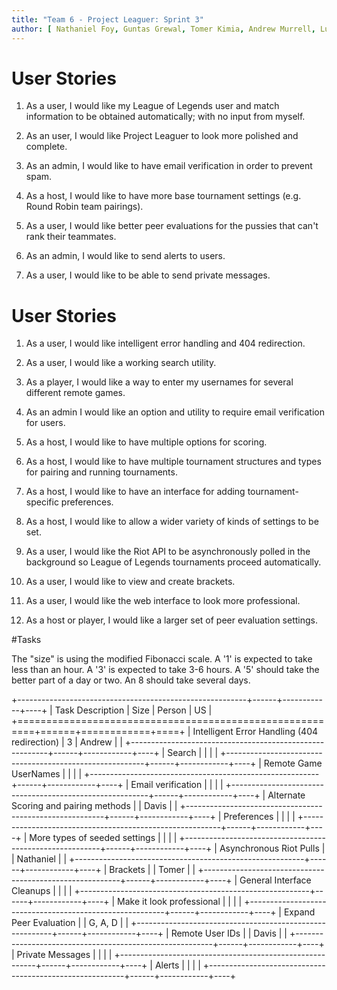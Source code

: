 ```yaml
---
title: "Team 6 - Project Leaguer: Sprint 3"
author: [ Nathaniel Foy, Guntas Grewal, Tomer Kimia, Andrew Murrell, Luke Shumaker, Davis Webb ]
---
```


# User Stories

1) As a user, I would like my League of Legends user and match information to be 
  obtained automatically; with no input from myself.

2) As an user, I would like Project Leaguer to look more polished and complete.

3) As an admin, I would like to have email verification in order to prevent spam.

4) As a host, I would like to have more base tournament settings (e.g. Round
  Robin team pairings).

5) As a user, I would like better peer evaluations for the pussies that can't rank 
  their teammates.

6) As an admin, I would like to send alerts to users.

7) As a user, I would like to be able to send private messages.

# User Stories

1) As a user, I would like intelligent error handling and 404 redirection.

2) As a user, I would like a working search utility.

3) As a player, I would like a way to enter my usernames for several different remote games.

4) As an admin I would like an option and utility to require email verification for users.

5) As a host, I would like to have multiple options for scoring.

6) As a host, I would like to have multiple tournament structures and types for pairing and running tournaments.

7) As a host, I would like to have an interface for adding tournament-specific preferences.

8) As a host, I would like to allow a wider variety of kinds of settings to be set.

9) As a user, I would like the Riot API to be asynchronously polled in the background so League of Legends tournaments proceed automatically.

10) As a user, I would like to view and create brackets.

11) As a user, I would like the web interface to look more professional.

12) As a host or player, I would like a larger set of peer evaluation settings.


#Tasks

The "size" is using the modified Fibonacci scale.  A '1' is expected
to take less than an hour.  A '3' is expected to take 3-6 hours.  A
'5' should take the better part of a day or two.  An 8 should take
several days.

+---------------------------------------------------------+------+------------+----+
| Task Description                                        | Size | Person     | US |
+=========================================================+======+============+====+
| Intelligent Error Handling (404 redirection)            |   3  | Andrew     |    |
+---------------------------------------------------------+------+------------+----+
| Search                                                  |      |            |    |
+---------------------------------------------------------+------+------------+----+
| Remote Game UserNames	                                  |      |            |    |
+---------------------------------------------------------+------+------------+----+
| Email verification       	                              |      |            |    |
+---------------------------------------------------------+------+------------+----+
| Alternate Scoring and pairing methods                   |      | Davis      |    |
+---------------------------------------------------------+------+------------+----+
| Preferences                                             |      |            |    |
+---------------------------------------------------------+------+------------+----+
| More types of seeded settings                           |      |            |    |
+---------------------------------------------------------+------+------------+----+
| Asynchronous Riot Pulls                                 |      | Nathaniel  |    |
+---------------------------------------------------------+------+------------+----+
| Brackets                                                |      | Tomer      |    |
+---------------------------------------------------------+------+------------+----+
| General Interface Cleanups                              |      |            |    |
+---------------------------------------------------------+------+------------+----+
| Make it look professional                               |      |            |    |
+---------------------------------------------------------+------+------------+----+
| Expand Peer Evaluation                                  |      | G, A, D    |    |
+---------------------------------------------------------+------+------------+----+
| Remote User IDs                                         |      | Davis      |    |
+---------------------------------------------------------+------+------------+----+
| Private Messages                                        |      |            |    |
+---------------------------------------------------------+------+------------+----+
| Alerts                                                  |      |            |    |
+---------------------------------------------------------+------+------------+----+
